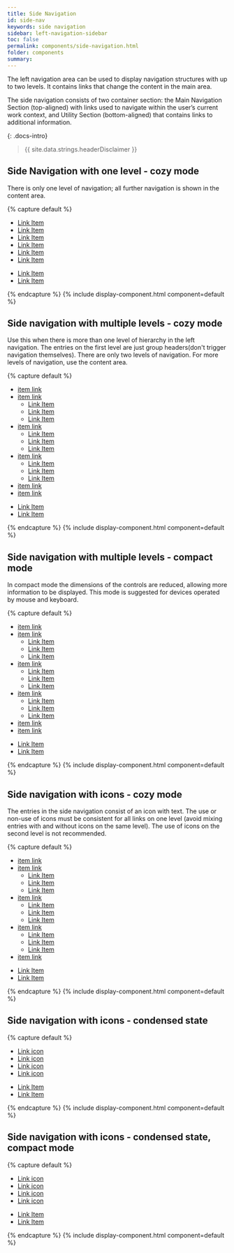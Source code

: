 ```yaml
---
title: Side Navigation
id: side-nav
keywords: side navigation
sidebar: left-navigation-sidebar
toc: false
permalink: components/side-navigation.html
folder: components
summary:
---
```


The left navigation area can be used to display navigation structures with up to two levels. It contains links that change the content in the main area. 

The side navigation consists of two container section:  the Main Navigation Section (top-aligned) with links used to navigate within the user’s current work context, and Utility Section (bottom-aligned) that contains links to additional information.

{: .docs-intro}

> {{ site.data.strings.headerDisclaimer }}

## Side Navigation with one level - cozy mode
There is only one level of navigation; all further navigation is shown in the content area.

{% capture default %}
<nav class="fd-side-nav">
    <div class="fd-side-nav__main-navigation">
        <ul class="fd-side-nav__list">
            <li class="fd-side-nav__item">
                <a class="fd-side-nav__link" href="#">
                    <div class="fd-side-nav__text">Link Item</div>
                </a>
            </li>
            <li class="fd-side-nav__item">
                <a class="fd-side-nav__link is-selected" aira-selected="true" href="#">
                    <div class="fd-side-nav__text">Link Item</div>
                </a>
            </li>
            <li class="fd-side-nav__item">
                <a class="fd-side-nav__link" href="#">
                    <div class="fd-side-nav__text">Link Item</div>
                </a>
            </li>
            <li class="fd-side-nav__item">
                <a class="fd-side-nav__link" href="#">
                    <div class="fd-side-nav__text">Link Item</div>
                </a>
            </li>
            <li class="fd-side-nav__item">
                <a class="fd-side-nav__link" href="#">
                    <div class="fd-side-nav__text">Link Item</div>
                </a>
            </li>
            <li class="fd-side-nav__item">
                <a class="fd-side-nav__link" href="#">
                    <div class="fd-side-nav__text">Link Item</div>
                </a>
            </li>
        </ul>
    </div>
    <div class="fd-side-nav__utility">
        <ul class="fd-side-nav__list">
            <li class="fd-side-nav__item">
                <a class="fd-side-nav__link" href="#">
                    <div class="fd-side-nav__text">Link Item</div>
                </a>
            </li>
            <li class="fd-side-nav__item">
                <a class="fd-side-nav__link" href="#">
                    <div class="fd-side-nav__text">Link Item</div>
                </a>
            </li>
        </ul>
    </div>
</nav>
{% endcapture %}
{% include display-component.html component=default %}

<br>

## Side navigation with multiple levels - cozy mode
Use this when there is more than one level of hierarchy in the left navigation. The entries on the first level are just group headers(don't trigger navigation themselves). There are only two levels of navigation. For more levels of navigation, use the content area. 

{% capture default %}
<nav class="fd-side-nav">
    <div class="fd-side-nav__main-navigation">
        <ul class="fd-side-nav__list">
            <li class="fd-side-nav__item">
                <a class="fd-side-nav__link" href="#">
                    <div class="fd-side-nav__text">item link</div>
                </a>
            </li>
            <li class="fd-side-nav__item has-child">
                <a class="fd-side-nav__link" href="#" aria-controls="sublist-01"
                aria-haspopup="true">
                    <div class="fd-side-nav__text">item link</div>
                </a>
                <ul class="fd-side-nav__sublist" id="sublist-01" aria-hidden="true">
                    <li class="fd-side-nav__subitem">
                        <a class="fd-side-nav__sublink" href="#">
                            <div class="fd-side-nav__text">Link Item</div>
                        </a>
                    </li>
                    <li class="fd-side-nav__subitem">
                        <a class="fd-side-nav__sublink" href="#">
                            <div class="fd-side-nav__text">Link Item</div>
                        </a>
                    </li>
                    <li class="fd-side-nav__subitem">
                        <a class="fd-side-nav__sublink" href="#">
                            <div class="fd-side-nav__text">Link Item</div>
                        </a>
                    </li>
                </ul>
            </li>
            <li class="fd-side-nav__item has-child">
                <a class="fd-side-nav__link" href="#" aria-controls="sublist-02"
                aria-haspopup="true">
                    <div class="fd-side-nav__text">item link</div>
                </a>
                <ul class="fd-side-nav__sublist" id="sublist-02" aria-hidden="true">
                    <li class="fd-side-nav__subitem">
                        <a class="fd-side-nav__sublink" href="#">
                            <div class="fd-side-nav__text">Link Item</div>
                        </a>
                    </li>
                    <li class="fd-side-nav__subitem">
                        <a class="fd-side-nav__sublink" href="#">
                            <div class="fd-side-nav__text">Link Item</div>
                        </a>
                    </li>
                    <li class="fd-side-nav__subitem">
                        <a class="fd-side-nav__sublink" href="#">
                            <div class="fd-side-nav__text">Link Item</div>
                        </a>
                    </li>
                </ul>
            </li>
            <li class="fd-side-nav__item has-child">
                <a class="fd-side-nav__link" href="#" aria-controls="sublist-03"
                aria-haspopup="true" aria-expanded="true">
                    <div class="fd-side-nav__text">item link</div>
                </a>
                <ul class="fd-side-nav__sublist" id="sublist-03" aria-hidden="false">
                    <li class="fd-side-nav__subitem">
                        <a class="fd-side-nav__sublink is-selected" href="#">
                            <div class="fd-side-nav__text">Link Item</div>
                        </a>
                    </li>
                    <li class="fd-side-nav__subitem">
                        <a class="fd-side-nav__sublink" href="#">
                            <div class="fd-side-nav__text">Link Item</div>
                        </a>
                    </li>
                    <li class="fd-side-nav__subitem">
                        <a class="fd-side-nav__sublink" href="#">
                            <div class="fd-side-nav__text">Link Item</div>
                        </a>
                    </li>
                </ul>
            </li>
            <li class="fd-side-nav__item">
                <a class="fd-side-nav__link" href="#">
                    <div class="fd-side-nav__text">item link</div>
                </a>
            </li>
            <li class="fd-side-nav__item">
                <a class="fd-side-nav__link" href="#">
                    <div class="fd-side-nav__text">item link</div>
                </a>
            </li>
        </ul>
    </div>
    <div class="fd-side-nav__utility">
        <ul class="fd-side-nav__list">
            <li class="fd-side-nav__item">
                <a class="fd-side-nav__link" href="#">
                    <div class="fd-side-nav__text">Link Item</div>
                </a>
            </li>
            <li class="fd-side-nav__item">
                <a class="fd-side-nav__link" href="#">
                    <div class="fd-side-nav__text">Link Item</div>
                </a>
            </li>
        </ul>
    </div>
</nav>
{% endcapture %}
{% include display-component.html component=default %}

<br>

## Side navigation with multiple levels - compact mode
In compact mode the dimensions of the controls are reduced, allowing more information to be displayed. This mode is suggested for devices operated by mouse and keyboard.

{% capture default %}
<nav class="fd-side-nav compact">
    <div class="fd-side-nav__main-navigation">
        <ul class="fd-side-nav__list">
            <li class="fd-side-nav__item">
                <a class="fd-side-nav__link" href="#">
                    <div class="fd-side-nav__text">item link</div>
                </a>
            </li>
            <li class="fd-side-nav__item has-child">
                <a class="fd-side-nav__link" href="#" aria-controls="sublist-04"
                aria-haspopup="true">
                    <div class="fd-side-nav__text">item link</div>
                </a>
                <ul class="fd-side-nav__sublist" id="sublist-04" aria-hidden="true">
                    <li class="fd-side-nav__subitem">
                        <a class="fd-side-nav__sublink" href="#">
                            <div class="fd-side-nav__text">Link Item</div>
                        </a>
                    </li>
                    <li class="fd-side-nav__subitem">
                        <a class="fd-side-nav__sublink" href="#">
                            <div class="fd-side-nav__text">Link Item</div>
                        </a>
                    </li>
                    <li class="fd-side-nav__subitem">
                        <a class="fd-side-nav__sublink" href="#">
                            <div class="fd-side-nav__text">Link Item</div>
                        </a>
                    </li>
                </ul>
            </li>
            <li class="fd-side-nav__item has-child">
                <a class="fd-side-nav__link" href="#" aria-controls="sublist-05"
                aria-haspopup="true">
                    <div class="fd-side-nav__text">item link</div>
                </a>
                <ul class="fd-side-nav__sublist" id="sublist-05" aria-hidden="true">
                    <li class="fd-side-nav__subitem">
                        <a class="fd-side-nav__sublink" href="#">
                            <div class="fd-side-nav__text">Link Item</div>
                        </a>
                    </li>
                    <li class="fd-side-nav__subitem">
                        <a class="fd-side-nav__sublink" href="#">
                            <div class="fd-side-nav__text">Link Item</div>
                        </a>
                    </li>
                    <li class="fd-side-nav__subitem">
                        <a class="fd-side-nav__sublink" href="#">
                            <div class="fd-side-nav__text">Link Item</div>
                        </a>
                    </li>
                </ul>
            </li>
            <li class="fd-side-nav__item has-child">
                <a class="fd-side-nav__link" href="#" aria-controls="sublist-06"
                aria-haspopup="true" aria-expanded="true">
                    <div class="fd-side-nav__text">item link</div>
                </a>
                <ul class="fd-side-nav__sublist" id="sublist-06" aria-hidden="false">
                    <li class="fd-side-nav__subitem">
                        <a class="fd-side-nav__sublink is-selected" href="#">
                            <div class="fd-side-nav__text">Link Item</div>
                        </a>
                    </li>
                    <li class="fd-side-nav__subitem">
                        <a class="fd-side-nav__sublink" href="#">
                            <div class="fd-side-nav__text">Link Item</div>
                        </a>
                    </li>
                    <li class="fd-side-nav__subitem">
                        <a class="fd-side-nav__sublink" href="#">
                            <div class="fd-side-nav__text">Link Item</div>
                        </a>
                    </li>
                </ul>
            </li>
            <li class="fd-side-nav__item">
                <a class="fd-side-nav__link" href="#">
                    <div class="fd-side-nav__text">item link</div>
                </a>
            </li>
            <li class="fd-side-nav__item">
                <a class="fd-side-nav__link" href="#">
                    <div class="fd-side-nav__text">item link</div>
                </a>
            </li>
        </ul>
    </div>
    <div class="fd-side-nav__utility">
        <ul class="fd-side-nav__list">
            <li class="fd-side-nav__item">
                <a class="fd-side-nav__link" href="#">
                    <div class="fd-side-nav__text">Link Item</div>
                </a>
            </li>
            <li class="fd-side-nav__item">
                <a class="fd-side-nav__link" href="#">
                    <div class="fd-side-nav__text">Link Item</div>
                </a>
            </li>
        </ul>
    </div>
</nav>
{% endcapture %}
{% include display-component.html component=default %}

<br>

## Side navigation with icons - cozy mode
The entries in the side navigation consist of an icon with text. The use or non-use of icons must be consistent for all links on one level (avoid mixing entries with and without icons on the same level). The use of icons on the second level is not recommended. 

{% capture default %}
<nav class="fd-side-nav has-icons">
    <div class="fd-side-nav__main-navigation">
        <ul class="fd-side-nav__list">
            <li class="fd-side-nav__item">
                <a class="fd-side-nav__link is-selected" href="#">
                    <i class="fd-side-nav__icon sap-icon--employee" role="presentation"></i>
                    <div class="fd-side-nav__text">item link</div>
                </a>
            </li>
            <li class="fd-side-nav__item has-child">
                <a class="fd-side-nav__link" href="#" aria-controls="sublist-07"
                aria-haspopup="true">
                    <i class="fd-side-nav__icon sap-icon--appointment" role="presentation"></i>
                    <div class="fd-side-nav__text">item link</div>
                </a>
                <ul class="fd-side-nav__sublist" id="sublist-07" aria-hidden="true">
                    <li class="fd-side-nav__subitem">
                        <a class="fd-side-nav__sublink" href="#">
                            <div class="fd-side-nav__text">Link Item</div>
                        </a>
                    </li>
                    <li class="fd-side-nav__subitem">
                        <a class="fd-side-nav__sublink" href="#">
                            <div class="fd-side-nav__text">Link Item</div>
                        </a>
                    </li>
                    <li class="fd-side-nav__subitem">
                        <a class="fd-side-nav__sublink" href="#">
                            <div class="fd-side-nav__text">Link Item</div>
                        </a>
                    </li>
                </ul>
            </li>
            <li class="fd-side-nav__item has-child">
                <a class="fd-side-nav__link" href="#" aria-controls="sublist-08"
                aria-haspopup="true">
                    <i class="fd-side-nav__icon sap-icon--contacts" role="presentation"></i>
                    <div class="fd-side-nav__text">item link</div>
                </a>
                <ul class="fd-side-nav__sublist" id="sublist-08" aria-hidden="true">
                    <li class="fd-side-nav__subitem">
                        <a class="fd-side-nav__sublink" href="#">
                            <div class="fd-side-nav__text">Link Item</div>
                        </a>
                    </li>
                    <li class="fd-side-nav__subitem">
                        <a class="fd-side-nav__sublink" href="#">
                            <div class="fd-side-nav__text">Link Item</div>
                        </a>
                    </li>
                    <li class="fd-side-nav__subitem">
                        <a class="fd-side-nav__sublink" href="#">
                            <div class="fd-side-nav__text">Link Item</div>
                        </a>
                    </li>
                </ul>
            </li>
            <li class="fd-side-nav__item has-child">
                <a class="fd-side-nav__link" href="#" aria-controls="sublist-09"
                aria-haspopup="true">
                    <i class="fd-side-nav__icon sap-icon--shipping-status" role="presentation"></i>
                    <div class="fd-side-nav__text">item link</div>
                </a>
                <ul class="fd-side-nav__sublist" id="sublist-09" aria-hidden="true">
                    <li class="fd-side-nav__subitem">
                        <a class="fd-side-nav__sublink" href="#">
                            <div class="fd-side-nav__text">Link Item</div>
                        </a>
                    </li>
                    <li class="fd-side-nav__subitem">
                        <a class="fd-side-nav__sublink" href="#">
                            <div class="fd-side-nav__text">Link Item</div>
                        </a>
                    </li>
                    <li class="fd-side-nav__subitem">
                        <a class="fd-side-nav__sublink" href="#">
                            <div class="fd-side-nav__text">Link Item</div>
                        </a>
                    </li>
                </ul>
            </li>
            <li class="fd-side-nav__item">
                <a class="fd-side-nav__link" href="#">
                    <i class="fd-side-nav__icon sap-icon--value-help" role="presentation"></i>
                    <div class="fd-side-nav__text">item link</div>
                </a>
            </li>
        </ul>
    </div>
    <div class="fd-side-nav__utility">
        <ul class="fd-side-nav__list">
            <li class="fd-side-nav__item">
                <a class="fd-side-nav__link" href="#">
                    <i class="fd-side-nav__icon sap-icon--compare" role="presentation"></i>
                    <div class="fd-side-nav__text">Link Item</div>
                </a>
            </li>
            <li class="fd-side-nav__item">
                <a class="fd-side-nav__link" href="#">
                    <i class="fd-side-nav__icon sap-icon--chain-link" role="presentation"></i>
                    <div class="fd-side-nav__text">Link Item</div>
                </a>
            </li>
        </ul>
    </div>
</nav>
{% endcapture %}
{% include display-component.html component=default %}

<br>

## Side navigation with icons - condensed state

{% capture default %}
<nav class="fd-side-nav condensed">
    <div class="fd-side-nav__main-navigation">
        <ul class="fd-side-nav__list">
            <li class="fd-side-nav__item">
                <a class="fd-side-nav__link is-selected" href="#">
                    <i class="fd-side-nav__icon sap-icon--home" role="presentation"></i>
                    <div class="fd-side-nav__text">Link icon</div>
                </a>
            </li>
            <li class="fd-side-nav__item">
                <a class="fd-side-nav__link" href="#">
                    <i class="fd-side-nav__icon sap-icon--add-document" role="presentation"></i>
                    <div class="fd-side-nav__text">Link icon</div>
                </a>
            </li>
            <li class="fd-side-nav__item">
                <a class="fd-side-nav__link" href="#">
                    <i class="fd-side-nav__icon sap-icon--user-settings" role="presentation"></i>
                    <div class="fd-side-nav__text">Link icon</div>
                </a>
            </li>
            <li class="fd-side-nav__item">
                <a class="fd-side-nav__link" href="#">
                    <i class="fd-side-nav__icon sap-icon--call" role="presentation"></i>
                    <div class="fd-side-nav__text">Link icon</div>
                </a>
            </li>
        </ul>
    </div>
    <div class="fd-side-nav__utility">
        <ul class="fd-side-nav__list">
            <li class="fd-side-nav__item">
                <a class="fd-side-nav__link" href="#">
                    <i class="fd-side-nav__icon sap-icon--compare" role="presentation"></i>
                    <div class="fd-side-nav__text">Link Item</div>
                </a>
            </li>
            <li class="fd-side-nav__item">
                <a class="fd-side-nav__link" href="#">
                    <i class="fd-side-nav__icon sap-icon--chain-link" role="presentation"></i>
                    <div class="fd-side-nav__text">Link Item</div>
                </a>
            </li>
        </ul>
    </div>
</nav>
{% endcapture %}
{% include display-component.html component=default %}

<br>

## Side navigation with icons - condensed state, compact mode

{% capture default %}
<nav class="fd-side-nav condensed compact">
    <div class="fd-side-nav__main-navigation">
        <ul class="fd-side-nav__list">
            <li class="fd-side-nav__item">
                <a class="fd-side-nav__link is-selected" href="#">
                    <i class="fd-side-nav__icon sap-icon--home" role="presentation"></i>
                    <div class="fd-side-nav__text">Link icon</div>
                </a>
            </li>
            <li class="fd-side-nav__item">
                <a class="fd-side-nav__link" href="#">
                    <i class="fd-side-nav__icon sap-icon--add-document" role="presentation"></i>
                    <div class="fd-side-nav__text">Link icon</div>
                </a>
            </li>
            <li class="fd-side-nav__item">
                <a class="fd-side-nav__link" href="#">
                    <i class="fd-side-nav__icon sap-icon--user-settings" role="presentation"></i>
                    <div class="fd-side-nav__text">Link icon</div>
                </a>
            </li>
            <li class="fd-side-nav__item">
                <a class="fd-side-nav__link" href="#">
                    <i class="fd-side-nav__icon sap-icon--call" role="presentation"></i>
                    <div class="fd-side-nav__text">Link icon</div>
                </a>
            </li>
        </ul>
    </div>
    <div class="fd-side-nav__utility">
        <ul class="fd-side-nav__list">
            <li class="fd-side-nav__item">
                <a class="fd-side-nav__link" href="#">
                    <i class="fd-side-nav__icon sap-icon--compare" role="presentation"></i>
                    <div class="fd-side-nav__text">Link Item</div>
                </a>
            </li>
            <li class="fd-side-nav__item">
                <a class="fd-side-nav__link" href="#">
                    <i class="fd-side-nav__icon sap-icon--chain-link" role="presentation"></i>
                    <div class="fd-side-nav__text">Link Item</div>
                </a>
            </li>
        </ul>
    </div>
</nav>
{% endcapture %}
{% include display-component.html component=default %}
